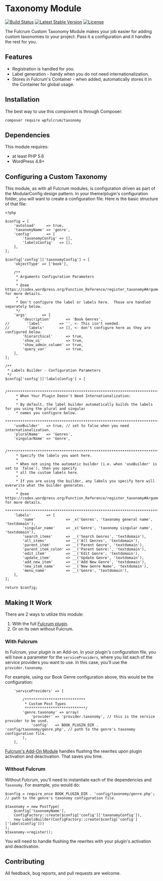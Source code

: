 # Taxonomy Module

[![Build Status](https://travis-ci.org/wpfulcrum/taxonomy.svg?branch=develop)](https://travis-ci.org/wpfulcrum/taxonomy) 
[![Latest Stable Version](https://poser.pugx.org/wpfulcrum/taxonomy/v/stable)](https://packagist.org/packages/wpfulcrum/taxonomy) 
[![License](https://poser.pugx.org/wpfulcrum/taxonomy/license)](https://packagist.org/packages/wpfulcrum/taxonomy)

The Fulcrum Custom Taxonomy Module makes your job easier for adding custom taxonomies to your project. Pass it a configuration and it handles the rest for you.

## Features

- Registration is handled for you.
- Label generation - handy when you do not need internationalization.
- Stores in Fulcrum's Container - when added, automatically stores it in the Container for global usage.

## Installation

The best way to use this component is through Composer:

```
composer require wpfulcrum/taxonomy
```

## Dependencies

This module requires:
 
- at least PHP 5.6
- WordPress 4.8+

## Configuring a Custom Taxonomy

This module, as with all Fulcrum modules, is configuration driven as part of the ModularConfig design pattern.  In your theme/plugin's configuration folder, you will want to create a configuration file.  Here is the basic structure of that file:

```
<?php

$config = [
    'autoload'     => true,
    'taxonomyName' => 'genre',
    'config'       => [
        'taxonomyConfig' => [],
        'labelsConfig'   => [],
    ],
];

$config['config']['taxonomyConfig'] = [
    'objectType' => ['book'],

    /**
     * Arguments Configuration Parameters
     *
     * @see https://codex.wordpress.org/Function_Reference/register_taxonomy#Arguments for more details.
     *
     * Don't configure the label or labels here.  Those are handled separately below.
     */
    'args'       => [
        'description'       => 'Book Genres',
//        'label'        => '', <- This isn't needed.
//        'labels'       => [], <- don't configure here as they are configured below.
        'hierarchical'      => true,
        'show_ui'           => true,
        'show_admin_column' => true,
        'query_var'         => true,
    ],
];

/**
 * Labels Builder - Configuration Parameters
 */
$config['config']['labelsConfig'] = [

    /***************************************************************************************************
     * When Your Plugin Doesn't Need Internationalization:
     *
     * By default, the label builder automatically builds the labels for you using the plural and singular
     * names you configure below.
     **************************************************************************************************/
    'useBuilder'   => true, // set to false when you need internationalization.
    'pluralName'   => 'Genres',
    'singularName' => 'Genre',

    /***************************************************************************************************
     * Specify the labels you want here.
     *
     * When not using the automatic builder (i.e. when 'useBuilder' is set to `false`), then you specify
     * all the custom labels here.
     *
     * If you are using the builder, any labels you specify here will overwrite what the builder generates.
     *
     * @see https://codex.wordpress.org/Function_Reference/register_taxonomy#Arguments for more details.
     **************************************************************************************************/
    'labels'       => [
        'name'              => _x('Genres', 'taxonomy general name', 'textdomain'),
        'singular_name'     => _x('Genre', 'taxonomy singular name', 'textdomain'),
        'search_items'      => __('Search Genres', 'textdomain'),
        'all_items'         => __('All Genres', 'textdomain'),
        'parent_item'       => __('Parent Genre', 'textdomain'),
        'parent_item_colon' => __('Parent Genre:', 'textdomain'),
        'edit_item'         => __('Edit Genre', 'textdomain'),
        'update_item'       => __('Update Genre', 'textdomain'),
        'add_new_item'      => __('Add New Genre', 'textdomain'),
        'new_item_name'     => __('New Genre Name', 'textdomain'),
        'menu_name'         => __('Genre', 'textdomain'),
    ],
];

return $config;

```

## Making It Work

There are 2 ways to utilize this module:

1. With the full [Fulcrum plugin](https://github.com/wpfulcrum/fulcrum).
2. Or on its own without Fulcrum.

### With Fulcrum

In Fulcrum, your plugin is an Add-on.  In your plugin's configuration file, you will have a parameter for the `serviceProviders`, where you list each of the service providers you want to use.  In this case, you'll use the `provider.taxonomy`.  

For example, using our Book Genre configuration above, this would be the configuration:

```
	'serviceProviders' => [

		/****************************
		 * Custom Post Types
		 ****************************/
		'genre.taxonomy' => array(
			'provider' => 'provider.taxonomy', // this is the service provider to be used.
			'config'   => BOOK_PLUGIN_DIR . 'config/taxonomy/genre.php', // path to the genre's taxonomy configuration file.
		),
	],
```

[Fulcrum's Add-On Module](https://github.com/wpfulcrum/addon) handles flushing the rewrites upon plugin activation and deactivation.  That saves you time.

### Without Fulcrum

Without Fulcrum, you'll need to instantiate each of the dependencies and `Taxonomy`.  For example, you would do:

```
$config = require_once BOOK_PLUGIN_DIR . 'config/taxonomy/genre.php';  // path to the genre's taxonomy configuration file.

$taxonomy = new PostType(
    $config['taxonomyName'],
    ConfigFactory::create($config['config']['taxonomyConfig']),
    new LabelsBuilder(ConfigFactory::create($config['config']['labelsConfig']))
);
$taxonomy->register();    
```

You will need to handle flushing the rewrites with your plugin's activation and deactivation.

## Contributing

All feedback, bug reports, and pull requests are welcome.